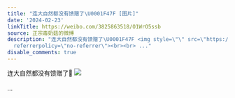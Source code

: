 ```yaml
---
title: "连大自然都没有馈赠了\U0001F47F [图片]"
date: '2024-02-23'
linkTitle: https://weibo.com/3825863518/O1WrO5ssb
source: 正宗毒奶菇的微博
description: "连大自然都没有馈赠了\U0001F47F <img style=\"\" src=\"https://tvax1.sinaimg.cn/large/e40a0b5ely1hn3ixixz37j23402c0e83.jpg\"
  referrerpolicy=\"no-referrer\"><br><br> ..."
disable_comments: true
---
```

连大自然都没有馈赠了👿 <img style="" src="https://tvax1.sinaimg.cn/large/e40a0b5ely1hn3ixixz37j23402c0e83.jpg" referrerpolicy="no-referrer"><br><br> ...